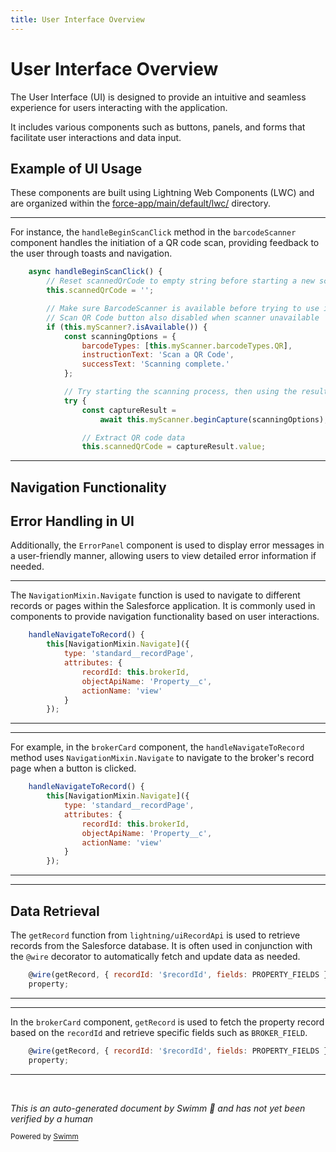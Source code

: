 ```yaml
---
title: User Interface Overview
---
```

# User Interface Overview

The User Interface (UI) is designed to provide an intuitive and seamless experience for users interacting with the application.

It includes various components such as buttons, panels, and forms that facilitate user interactions and data input.

## Example of UI Usage

These components are built using Lightning Web Components (LWC) and are organized within the <SwmPath>[force-app/main/default/lwc/](force-app/main/default/lwc/)</SwmPath> directory.

<SwmSnippet path="/force-app/main/default/lwc/barcodeScanner/barcodeScanner.js" line="19">

---

For instance, the <SwmToken path="force-app/main/default/lwc/barcodeScanner/barcodeScanner.js" pos="19:3:3" line-data="    async handleBeginScanClick() {">`handleBeginScanClick`</SwmToken> method in the `barcodeScanner` component handles the initiation of a QR code scan, providing feedback to the user through toasts and navigation.

```javascript
    async handleBeginScanClick() {
        // Reset scannedQrCode to empty string before starting a new scan
        this.scannedQrCode = '';

        // Make sure BarcodeScanner is available before trying to use it
        // Scan QR Code button also disabled when scanner unavailable
        if (this.myScanner?.isAvailable()) {
            const scanningOptions = {
                barcodeTypes: [this.myScanner.barcodeTypes.QR],
                instructionText: 'Scan a QR Code',
                successText: 'Scanning complete.'
            };

            // Try starting the scanning process, then using the result to navigate to a property record
            try {
                const captureResult =
                    await this.myScanner.beginCapture(scanningOptions);

                // Extract QR code data
                this.scannedQrCode = captureResult.value;

```

---

</SwmSnippet>

## Navigation Functionality

## Error Handling in UI

Additionally, the `ErrorPanel` component is used to display error messages in a user-friendly manner, allowing users to view detailed error information if needed.

<SwmSnippet path="/force-app/main/default/lwc/brokerCard/brokerCard.js" line="31">

---

The <SwmToken path="force-app/main/default/lwc/brokerCard/brokerCard.js" pos="32:3:5" line-data="        this[NavigationMixin.Navigate]({">`NavigationMixin.Navigate`</SwmToken> function is used to navigate to different records or pages within the Salesforce application. It is commonly used in components to provide navigation functionality based on user interactions.

```javascript
    handleNavigateToRecord() {
        this[NavigationMixin.Navigate]({
            type: 'standard__recordPage',
            attributes: {
                recordId: this.brokerId,
                objectApiName: 'Property__c',
                actionName: 'view'
            }
        });
```

---

</SwmSnippet>

<SwmSnippet path="/force-app/main/default/lwc/brokerCard/brokerCard.js" line="31">

---

For example, in the `brokerCard` component, the <SwmToken path="force-app/main/default/lwc/brokerCard/brokerCard.js" pos="31:1:1" line-data="    handleNavigateToRecord() {">`handleNavigateToRecord`</SwmToken> method uses <SwmToken path="force-app/main/default/lwc/brokerCard/brokerCard.js" pos="32:3:5" line-data="        this[NavigationMixin.Navigate]({">`NavigationMixin.Navigate`</SwmToken> to navigate to the broker's record page when a button is clicked.

```javascript
    handleNavigateToRecord() {
        this[NavigationMixin.Navigate]({
            type: 'standard__recordPage',
            attributes: {
                recordId: this.brokerId,
                objectApiName: 'Property__c',
                actionName: 'view'
            }
        });
```

---

</SwmSnippet>

<SwmSnippet path="/force-app/main/default/lwc/brokerCard/brokerCard.js" line="24">

---

## Data Retrieval

The <SwmToken path="force-app/main/default/lwc/brokerCard/brokerCard.js" pos="24:4:4" line-data="    @wire(getRecord, { recordId: &#39;$recordId&#39;, fields: PROPERTY_FIELDS })">`getRecord`</SwmToken> function from <SwmToken path="force-app/main/default/lwc/brokerCard/brokerCard.js" pos="2:14:16" line-data="import { getRecord, getFieldValue } from &#39;lightning/uiRecordApi&#39;;">`lightning/uiRecordApi`</SwmToken> is used to retrieve records from the Salesforce database. It is often used in conjunction with the <SwmToken path="force-app/main/default/lwc/brokerCard/brokerCard.js" pos="24:1:2" line-data="    @wire(getRecord, { recordId: &#39;$recordId&#39;, fields: PROPERTY_FIELDS })">`@wire`</SwmToken> decorator to automatically fetch and update data as needed.

```javascript
    @wire(getRecord, { recordId: '$recordId', fields: PROPERTY_FIELDS })
    property;
```

---

</SwmSnippet>

<SwmSnippet path="/force-app/main/default/lwc/brokerCard/brokerCard.js" line="24">

---

In the `brokerCard` component, <SwmToken path="force-app/main/default/lwc/brokerCard/brokerCard.js" pos="24:4:4" line-data="    @wire(getRecord, { recordId: &#39;$recordId&#39;, fields: PROPERTY_FIELDS })">`getRecord`</SwmToken> is used to fetch the property record based on the <SwmToken path="force-app/main/default/lwc/brokerCard/brokerCard.js" pos="24:9:9" line-data="    @wire(getRecord, { recordId: &#39;$recordId&#39;, fields: PROPERTY_FIELDS })">`recordId`</SwmToken> and retrieve specific fields such as <SwmToken path="force-app/main/default/lwc/brokerCard/brokerCard.js" pos="5:2:2" line-data="import BROKER_FIELD from &#39;@salesforce/schema/Property__c.Broker__c&#39;;">`BROKER_FIELD`</SwmToken>.

```javascript
    @wire(getRecord, { recordId: '$recordId', fields: PROPERTY_FIELDS })
    property;
```

---

</SwmSnippet>

&nbsp;

*This is an auto-generated document by Swimm 🌊 and has not yet been verified by a human*

<SwmMeta version="3.0.0" repo-id="Z2l0aHViJTNBJTNBZHJlYW1ob3VzZS1sd2MlM0ElM0FTd2ltbS1EZW1v" repo-name="dreamhouse-lwc"><sup>Powered by [Swimm](/)</sup></SwmMeta>
